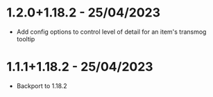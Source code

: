 # 1.2.0+1.18.2 - 25/04/2023
- Add config options to control level of detail for an item's transmog tooltip

# 1.1.1+1.18.2 - 25/04/2023
- Backport to 1.18.2
